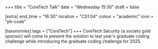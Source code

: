 +++
title = "CoreTech Talk"
date = "Wednesday 15:30"
draft = false

[extra]
end_time = "16:30"
location = "CS1.04"
colour = "academic"
icon = "ph-code"

[taxonomies]
tags = ["CoreTech"]
+++
CoreTech Security (a society gold sponsor) will come to present the solution to last year's graduate coding challenge while introducing the graduate coding challenge for 2025.
